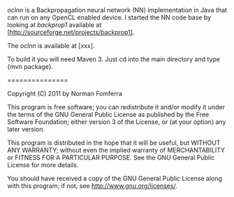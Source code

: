 *oclnn* is a Backpropagation neural network (NN) implementation in Java that can run on any OpenCL enabled device.
I started the NN code base by looking at *backprop1* available at [http://sourceforge.net/projects/backprop1].

The *oclnn*  is available at [xxx].

To build it you will need Maven 3. Just cd into the main directory and type {mvn package}.

===============

Copyright (C) 2011 by Norman Fomferra

This program is free software; you can redistribute it and/or modify it under the terms of the GNU General Public License as published by the Free Software Foundation; either version 3 of the License, or (at your option) any later version.

This program is distributed in the hope that it will be useful, but WITHOUT ANY WARRANTY; without even the implied warranty of MERCHANTABILITY or FITNESS FOR A PARTICULAR PURPOSE. See the GNU General Public License for more details.

You should have received a copy of the GNU General Public License along with this program; if not, see <http://www.gnu.org/licenses/>. 
